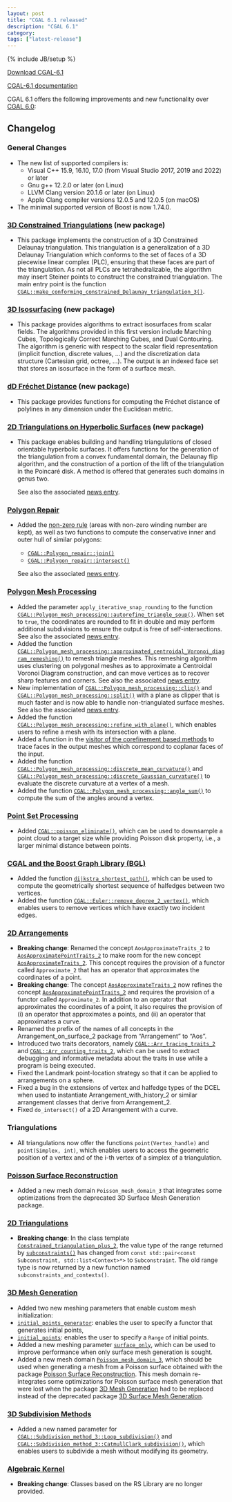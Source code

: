 ```yaml
---
layout: post
title: "CGAL 6.1 released"
description: "CGAL 6.1"
category:
tags: ["latest-release"]
---
```

{% include JB/setup %}

<i class="bi bi-arrow-down-circle"></i>
<a href="https://github.com/CGAL/cgal/releases/tag/v6.1">Download CGAL-6.1</a>

<i class="bi bi-book"></i>
<a href="https://doc.cgal.org/6.1/Manual/index.html">CGAL-6.1 documentation</a>

<p>CGAL 6.1 offers the following improvements and new functionality over
<a href="../../../../2024/09/27/cgal60/">CGAL 6.0</a>:</p>

<div class="product-detail-info" markdown="1">

## Changelog

### General Changes

- The new list of supported compilers is:
  - Visual C++ 15.9, 16.10, 17.0 (from Visual Studio 2017, 2019 and 2022) or later
  - Gnu g++ 12.2.0 or later (on Linux)
  - LLVM Clang version 20.1.6 or later (on Linux)
  - Apple Clang compiler versions 12.0.5 and 12.0.5 (on macOS)
- The minimal supported version of Boost is now 1.74.0.

### [3D Constrained Triangulations](https://doc.cgal.org/6.1/Manual/packages.html#PkgConstrainedTriangulation3) (new package)

- This package implements the construction of a 3D Constrained Delaunay triangulation. This triangulation is a generalization of a 3D Delaunay Triangulation which conforms to the set of faces of a 3D piecewise linear complex (PLC), ensuring that these faces are part of the triangulation. As not all PLCs are tetrahedralizable, the algorithm may insert Steiner points to construct the constrained triangulation. The main entry point is the function [`CGAL::make_conforming_constrained_Delaunay_triangulation_3()`](https://doc.cgal.org/6.1/Constrained_triangulation_3/group__PkgConstrainedTriangulation3FunctionsPolygonSoupOrMesh.html).

### [3D Isosurfacing](https://doc.cgal.org/6.1/Manual/packages.html#PkgIsosurfacing3) (new package)

- This package provides algorithms to extract isosurfaces from scalar fields. The algorithms provided in this first version include Marching Cubes, Topologically Correct Marching Cubes, and Dual Contouring. The algorithm is generic with respect to the scalar field representation (implicit function, discrete values, …) and the discretization data structure (Cartesian grid, octree, …). The output is an indexed face set that stores an isosurface in the form of a surface mesh.

### [dD Fréchet Distance](https://doc.cgal.org/6.1/Manual/packages.html#PkgFrechetDistance) (new package)

- This package provides functions for computing the Fréchet distance of polylines in any dimension under the Euclidean metric.

### [2D Triangulations on Hyperbolic Surfaces](https://doc.cgal.org/6.1/Manual/packages.html#PkgHyperbolicSurfaceTriangulation2) (new package)

- This package enables building and handling triangulations of closed orientable hyperbolic surfaces. It offers functions for the generation of the triangulation from a convex fundamental domain, the Delaunay flip algorithm, and the construction of a portion of the lift of the triangulation in the Poincaré disk. A method is offered that generates such domains in genus two.

  See also the associated [news entry](https://www.cgal.org/2025/06/24/triangulations-on-hyperbolic-surfaces/).

### [Polygon Repair](https://doc.cgal.org/6.1/Manual/packages.html#PkgPolygonRepair)

- Added the [non-zero rule](https://doc.cgal.org/6.1/Polygon_repair/structCGAL_1_1Polygon__repair_1_1Non__zero__rule.html) (areas with non-zero winding number are kept), as well as two functions to compute the conservative inner and outer hull of similar polygons:
  - [`CGAL::Polygon_repair::join()`](https://doc.cgal.org/6.1/Polygon_repair/group__PkgPolygonRepairFunctions.html#gad5b959666d952392c0e3b8d4b1b1847a)
  - [`CGAL::Polygon_repair::intersect()`](https://doc.cgal.org/6.1/Polygon_repair/group__PkgPolygonRepairFunctions.html#ga780e31115643e3d0b406349b56c9f3d5)

  See also the associated [news entry](https://www.cgal.org/2025/05/22/Polygon_repair/).

### [Polygon Mesh Processing](https://doc.cgal.org/6.1/Manual/packages.html#PkgPolygonMeshProcessing)

- Added the parameter `apply_iterative_snap_rounding` to the function [`CGAL::Polygon_mesh_processing::autorefine_triangle_soup()`](https://doc.cgal.org/6.1/Polygon_mesh_processing/group__PMP__corefinement__grp.html#gaf7747d676c459d9e5da9b13be7d12bb5). When set to `true`, the coordinates are rounded to fit in double and may perform additional subdivisions to ensure the output is free of self-intersections. See also the associated [news entry](https://www.cgal.org/2025/06/13/autorefine-and-snap/).
- Added the function [`CGAL::Polygon_mesh_processing::approximated_centroidal_Voronoi_diagram_remeshing()`](https://doc.cgal.org/6.1/Polygon_mesh_processing/group__PkgPolygonMeshProcessingRef.html#gaed23e63b12c7fe8268927d17b4d379f1) to remesh triangle meshes. This remeshing algorithm uses clustering on polygonal meshes as to approximate a Centroidal Voronoi Diagram construction, and can move vertices as to recover sharp features and corners. See also the associated [news entry](https://www.cgal.org/2025/05/22/Surface_remeshing/).
- New implementation of [`CGAL::Polygon_mesh_processing::clip()`](https://doc.cgal.org/6.1/Polygon_mesh_processing/group__PMP__corefinement__grp.html#ga2c73d3460872e601f84a03f58dd069ae) and [`CGAL::Polygon_mesh_processing::split()`](https://doc.cgal.org/6.1/Polygon_mesh_processing/group__PMP__corefinement__grp.html#ga6738052411a4d548a5b375f11b913924) with a plane as clipper that is much faster and is now able to handle non-triangulated surface meshes. See also the associated [news entry](https://www.cgal.org/2025/06/06/new_clip/).
- Added the function [`CGAL::Polygon_mesh_processing::refine_with_plane()`](https://doc.cgal.org/6.1/Polygon_mesh_processing/group__PMP__corefinement__grp.html#gacb9d68fa4dea8fd03ec53b56a16d6fc6), which enables users to refine a mesh with its intersection with a plane.
- Added a function in the [visitor of the corefinement based methods](https://doc.cgal.org/6.1/Polygon_mesh_processing/classPMPCorefinementVisitor.html) to trace faces in the output meshes which correspond to coplanar faces of the input.
- Added the function [`CGAL::Polygon_mesh_processing::discrete_mean_curvature()`](https://doc.cgal.org/6.1/Polygon_mesh_processing/group__PMP__measure__grp.html#ga1a31fa9412b4643dc7202a54246db78b) and [`CGAL::Polygon_mesh_processing::discrete_Gaussian_curvature()`](https://doc.cgal.org/6.1/Polygon_mesh_processing/group__PMP__measure__grp.html#ga11a2d646d4636605d185653bff5bbbbb) to evaluate the discrete curvature at a vertex of a mesh.
- Added the function [`CGAL::Polygon_mesh_processing::angle_sum()`](https://doc.cgal.org/6.1/Polygon_mesh_processing/group__PMP__measure__grp.html#ga25d3836c21931610cf76b6716a06254c) to compute the sum of the angles around a vertex.

### [Point Set Processing](https://doc.cgal.org/6.1/Manual/packages.html#PkgPointSetProcessing3)

- Added [`CGAL::poisson_eliminate()`](https://doc.cgal.org/6.1/Point_set_processing_3/group__PkgPointSetProcessing3Algorithms.html#ga2d73d46ca766656a219bf5e6045b837a), which can be used to downsample a point cloud to a target size while providing Poisson disk property, i.e., a larger minimal distance between points.

### [CGAL and the Boost Graph Library (BGL)](https://doc.cgal.org/6.1/Manual/packages.html#PkgBGL)

- Added the function [`dijkstra_shortest_path()`](https://doc.cgal.org/6.1/BGL/group__PkgBGLTraversal.html#gaa4058482db0089886b84a8c6a341e528), which can be used to compute the geometrically shortest sequence of halfedges between two vertices.
- Added the function [`CGAL::Euler::remove_degree_2_vertex()`](https://doc.cgal.org/6.1/BGL/group__PkgBGLEulerOperations.html#gab3455663b7db4624529e54ae3ce2387c), which enables users to remove vertices which have exactly two incident edges.

### [2D Arrangements](https://doc.cgal.org/6.1/Manual/packages.html#PkgArrangementOnSurface2)

- **Breaking change**: Renamed the concept `AosApproximateTraits_2` to [`AosApproximatePointTraits_2`](https://doc.cgal.org/6.1/Arrangement_on_surface_2/classAosApproximatePointTraits__2.html) to make room for the new concept [`AosApproximateTraits_2`](https://doc.cgal.org/6.1/Arrangement_on_surface_2/classAosApproximateTraits__2.html). This concept requires the provision of a functor called `Approximate_2` that has an operator that approximates the coordinates of a point.
- **Breaking change**: The concept [`AosApproximateTraits_2`](https://doc.cgal.org/6.1/Arrangement_on_surface_2/classAosApproximateTraits__2.html) now refines the concept [`AosApproximatePointTraits_2`](https://doc.cgal.org/6.1/Arrangement_on_surface_2/classAosApproximatePointTraits__2.html) and requires the provision of a functor called `Approximate_2`. In addition to an operator that approximates the coordinates of a point, it also requires the provision of (i) an operator that approximates a points, and (ii) an operator that approximates a curve.
- Renamed the prefix of the names of all concepts in the Arrangement_on_surface_2 package from “Arrangement” to “Aos”.
- Introduced two traits decorators, namely [`CGAL::Arr_tracing_traits_2`](https://doc.cgal.org/6.1/Arrangement_on_surface_2/classCGAL_1_1Arr__tracing__traits__2.html) and [`CGAL::Arr_counting_traits_2`](https://doc.cgal.org/6.1/Arrangement_on_surface_2/classCGAL_1_1Arr__counting__traits__2.html), which can be used to extract debugging and informative metadata about the traits in use while a program is being executed.
- Fixed the Landmark point-location strategy so that it can be applied to arrangements on a sphere.
- Fixed a bug in the extensions of vertex and halfedge types of the DCEL when used to instantiate Arrangement_with_history_2 or similar arrangement classes that derive from Arrangement_2.
- Fixed `do_intersect()` of a 2D Arrangement with a curve.

### Triangulations

- All triangulations now offer the functions `point(Vertex_handle)` and `point(Simplex, int)`, which enables users to access the geometric position of a vertex and of the i-th vertex of a simplex of a triangulation.

### [Poisson Surface Reconstruction](https://doc.cgal.org/6.1/Manual/packages.html#PkgPoissonSurfaceReconstruction3)

- Added a new mesh domain `Poisson_mesh_domain_3` that integrates some optimizations from the deprecated 3D Surface Mesh Generation package.

### [2D Triangulations](https://doc.cgal.org/6.1/Manual/packages.html#PkgTriangulation2)

- **Breaking change**: In the class template [`Constrained_triangulation_plus_2`](https://doc.cgal.org/6.1/Triangulation_2/classCGAL_1_1Constrained__triangulation__plus__2.html), the value type of the range returned by [`subconstraints()`](https://doc.cgal.org/6.1/Triangulation_2/classCGAL_1_1Constrained__triangulation__plus__2.html#af25114a7e1675194367f8f9de9de90d2) has changed from `const std::pair<const Subconstraint, std::list<Context>*>` to `Subconstraint`. The old range type is now returned by a new function named `subconstraints_and_contexts()`.

### [3D Mesh Generation](https://doc.cgal.org/6.1/Manual/packages.html#PkgMesh3)

- Added two new meshing parameters that enable custom mesh initialization:
- [`initial_points_generator`](https://doc.cgal.org/6.1/Mesh_3/group__PkgMesh3Parameters.html#gaf53777b83f1b2f3e7d49275dbab6e46b): enables the user to specify a functor that generates initial points,
- [`initial_points`](https://doc.cgal.org/6.1/Mesh_3/group__PkgMesh3Parameters.html#gaf26d164d1845dcd66dc4861b6920b5ec): enables the user to specify a `Range` of initial points.
- Added a new meshing parameter [`surface_only`](https://doc.cgal.org/6.1/Mesh_3/group__PkgMesh3Parameters.html#gaa2618c09b6117d7caab12dccca16ee58), which can be used to improve performance when only surface mesh generation is sought.
- Added a new mesh domain [`Poisson_mesh_domain_3`](https://doc.cgal.org/6.1/Poisson_surface_reconstruction_3/classCGAL_1_1Poisson__mesh__domain__3.html), which should be used when generating a mesh from a Poisson surface obtained with the package [Poisson Surface Reconstruction](https://doc.cgal.org/6.1/Manual/packages.html#PkgPoissonSurfaceReconstruction3). This mesh domain re-integrates some optimizations for Poisson surface mesh generation that were lost when the package [3D Mesh Generation](https://doc.cgal.org/6.1/Manual/packages.html#PkgMesh3) had to be replaced instead of the deprecated package [3D Surface Mesh Generation](https://doc.cgal.org/latest/Manual/packages.html#PkgSurfaceMesher3).

### [3D Subdivision Methods](https://doc.cgal.org/6.1/Manual/packages.html#PkgSurfaceSubdivisionMethod3)

- Added a new named parameter for [`CGAL::Subdivision_method_3::Loop_subdivision()`](https://doc.cgal.org/6.1/Subdivision_method_3/group__PkgSurfaceSubdivisionMethod3Functions.html#gafa1e441c4e07eb06e1f6efecef7ff268) and [`CGAL::Subdivision_method_3::CatmullClark_subdivision()`](https://doc.cgal.org/6.1/Subdivision_method_3/group__PkgSurfaceSubdivisionMethod3Functions.html#ga8e6c8dd3c26d7a27c070b3a091684679), which enables users to subdivide a mesh without modifying its geometry.

### [Algebraic Kernel](https://doc.cgal.org/6.1/Manual/packages.html#PkgAlgebraicKernelD)

- **Breaking change**: Classes based on the RS Library are no longer provided.

</div>
